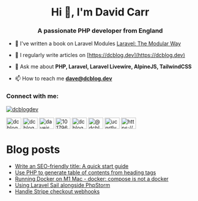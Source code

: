 <h1 align="center">Hi 👋, I'm David Carr</h1>
<h3 align="center">A passionate PHP developer from England</h3>

- 🔭 I've written a book on Laravel Modules [Laravel: The Modular Way](https://modularlaravel.com/)

- 📝 I regularly write articles on [https://dcblog.dev](https://dcblog.dev)

- 💬 Ask me about **PHP, Laravel, Laravel Livewire, AlpineJS, TailwindCSS**

- 📫 How to reach me **dave@dcblog.dev**

<h3 align="left">Connect with me:</h3>

<p align="left"> <a href="https://twitter.com/dcblogdev" target="blank"><img src="https://img.shields.io/twitter/follow/dcblogdev?logo=twitter&style=for-the-badge" alt="dcblogdev" /></a> </p>

<p align="left">
<a href="https://dev.to/dcblog" target="blank"><img align="center" src="https://raw.githubusercontent.com/rahuldkjain/github-profile-readme-generator/master/src/images/icons/Social/devto.svg" alt="dcblogdev" height="30" width="40" /></a>
<a href="https://twitter.com/dcblogdev" target="blank"><img align="center" src="https://raw.githubusercontent.com/rahuldkjain/github-profile-readme-generator/master/src/images/icons/Social/twitter.svg" alt="dcblogdev" height="30" width="40" /></a>
<a href="https://linkedin.com/in/daveismyname" target="blank"><img align="center" src="https://raw.githubusercontent.com/rahuldkjain/github-profile-readme-generator/master/src/images/icons/Social/linked-in-alt.svg" alt="daveismyname" height="30" width="40" /></a>
<a href="https://stackoverflow.com/users/1017963" target="blank"><img align="center" src="https://raw.githubusercontent.com/rahuldkjain/github-profile-readme-generator/master/src/images/icons/Social/stack-overflow.svg" alt="1017963" height="30" width="40" /></a>
<a href="https://fb.com/dcblogdev" target="blank"><img align="center" src="https://raw.githubusercontent.com/rahuldkjain/github-profile-readme-generator/master/src/images/icons/Social/facebook.svg" alt="dcblogdev" height="30" width="40" /></a>
<a href="https://hashnode.com/@dcblogdev" target="blank"><img align="center" src="https://raw.githubusercontent.com/rahuldkjain/github-profile-readme-generator/master/src/images/icons/Social/hashnode.svg" alt="@dcblogdev" height="30" width="40" /></a>
<a href="https://www.youtube.com/channel/UCnRtlv5OYnbgIaXSlf-gSmA" target="blank"><img align="center" src="https://raw.githubusercontent.com/rahuldkjain/github-profile-readme-generator/master/src/images/icons/Social/youtube.svg" alt="ucnrtlv5oynbgiaxslf-gsma" height="30" width="40" /></a>
<a href="https://dcblog.dev/rss.xml" target="blank"><img align="center" src="https://raw.githubusercontent.com/rahuldkjain/github-profile-readme-generator/master/src/images/icons/Social/rss.svg" alt="https://dcblog.dev/rss" height="30" width="40" /></a>
</p>

# Blog posts

<!-- BLOG-POST-LIST:START -->
- [Write an SEO-friendly title: A quick start guide](https://dcblog.dev/write-an-seo-friendly-title-a-quick-start-guide)
- [Use PHP to generate table of contents from heading tags](https://dcblog.dev/use-php-to-generate-table-of-contents-from-heading-tags)
- [Running Docker on M1 Mac - docker: compose is not a docker](https://dcblog.dev/running-docker-on-m1-mac-docker-compose-is-not-a-docker)
- [Using Laravel Sail alongside PhpStorm](https://dcblog.dev/using-laravel-sail-alongside-phpstorm)
- [Handle Stripe checkout webhooks](https://dcblog.dev/handle-stripe-checkout-webhooks)
<!-- BLOG-POST-LIST:END -->

